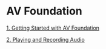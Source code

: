 # AV Foundation

[1. Getting Started with AV Foundation](Chapter01/Contents.md)

[2. Playing and Recording Audio](Chapter02/Contents.md)
